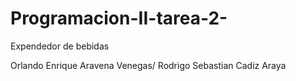 # Programacion-II-tarea-2-
Expendedor de bebidas

Orlando Enrique Aravena Venegas/
Rodrigo Sebastian Cadiz Araya
